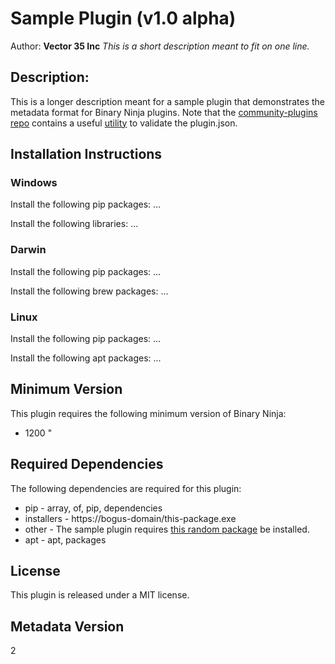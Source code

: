 # Sample Plugin (v1.0 alpha)
Author: **Vector 35 Inc**
_This is a short description meant to fit on one line._
## Description:
This is a longer description meant for a sample plugin that demonstrates the metadata format for Binary Ninja plugins. Note that the [community-plugins repo]() contains a useful [utility](https://github.com/Vector35/community-plugins/blob/master/generate_plugininfo.py) to validate the plugin.json.


## Installation Instructions

### Windows

Install the following pip packages: ...

Install the following libraries: ...

### Darwin

Install the following pip packages: ...

Install the following brew packages: ...

### Linux

Install the following pip packages: ...

Install the following apt packages: ...
## Minimum Version

This plugin requires the following minimum version of Binary Ninja:

 * 1200
"


## Required Dependencies

The following dependencies are required for this plugin:

 * pip - array, of, pip, dependencies
 * installers - https://bogus-domain/this-package.exe
 * other - The sample plugin requires [this random package](https://bogus-domain/this-package/) be installed.
 * apt - apt, packages


## License

This plugin is released under a MIT license.
## Metadata Version

2

